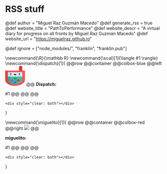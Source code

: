 <!--
Add here global page variables to use throughout your
website.
The website_* must be defined for the RSS to work
-->
# RSS stuff
@def author = "Miguel Raz Guzmán Macedo"
@def generate_rss = true
@def website_title = "PathToPerformance"
@def website_descr = "A virtual diary for progress on all fronts by Miguel Raz Guzmán Macedo"
@def website_url = "https://miguelraz.github.io"

<!--
@def mintoclevel = 2
@def rss = ""
@def rss_description = "A blog about Julia and numerical relativity."
@def rss_title = "PathToPerformance"
@def rss_author = "Miguel Raz Guzmán Macedo"
@def rss_category = ""
@def rss_comments = ""
@def rss_enclosure = ""
@def rss_pubdate = ""
-->

<!--
Add here files or directories that should be ignored by Franklin, otherwise
these files might be copied and, if markdown, processed by Franklin which
you might not want. Indicate directories by ending the name with a `/`.
-->
@def ignore = ["node_modules/", "franklin", "franklin.pub"]

<!--
Add here global latex commands to use throughout your
pages. It can be math commands but does not need to be.
For instance:
* \newcommand{\phrase}{This is a long phrase to copy.}
-->
\newcommand{\R}{\mathbb R}
\newcommand{\scal}[1]{\langle #1 \rangle}
\newcommand{\dispatch}[1]{
@@row
@@container
@@colbox-blue
@@left ![](/assets/favicon.ico)
@@
**Dispatch:**

#1
@@
@@
@@
~~~
<div style="clear: both"></div>
~~~
}

\newcommand{\miguelito}[1]{
@@row
@@container
@@colbox-red
@@right ![](/assets/astrofavicon/favicon.ico)
@@

**miguelito:**

#1
@@
@@
@@
~~~
<div style="clear: both"></div>
~~~
}
